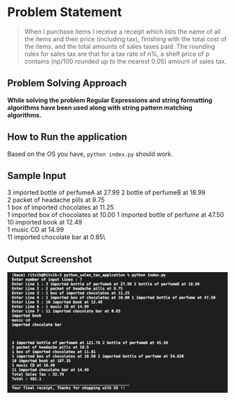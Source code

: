 # Problem Statement

> When I purchase items I receive a receipt which lists the name of all the items and their price (including tax), finishing with the total cost of the items, and the total amounts of sales taxes paid. The rounding rules for sales tax are that for a tax rate of n%, a shelf price of p contains (np/100 rounded up to the nearest 0.05) amount of sales tax.

## Problem Solving Approach

**While solving the problem Regular Expressions and string formatting algorithms have been used along with string pattern matching algorithms.**

## How to Run the application

Based on the OS you have,
`python index.py` should work.

## Sample Input

3 imported bottle of perfumeA at 27.99 2 bottle of perfumeB at 18.99\
 2 packet of headache pills at 9.75\
 1 box of imported chocolates at 11.25\
 1 imported box of chocolates at 10.00 1 imported bottle of perfume at 47.50\
10 imported book at 12.49\
 1 music CD at 14.99\
 11 imported chocolate bar at 0.85\

## Output Screenshot

![This is an image](./terminal.png)
